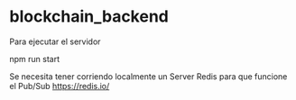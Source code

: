 # blockchain_backend

Para ejecutar el servidor 

npm run start

Se necesita tener corriendo localmente un Server Redis para que funcione el Pub/Sub
https://redis.io/
